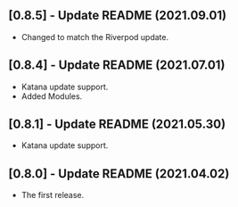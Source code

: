 ## [0.8.5] - Update README (2021.09.01)

* Changed to match the Riverpod update.

## [0.8.4] - Update README (2021.07.01)

* Katana update support.
* Added Modules.

## [0.8.1] - Update README (2021.05.30)

* Katana update support.

## [0.8.0] - Update README (2021.04.02)

* The first release.

